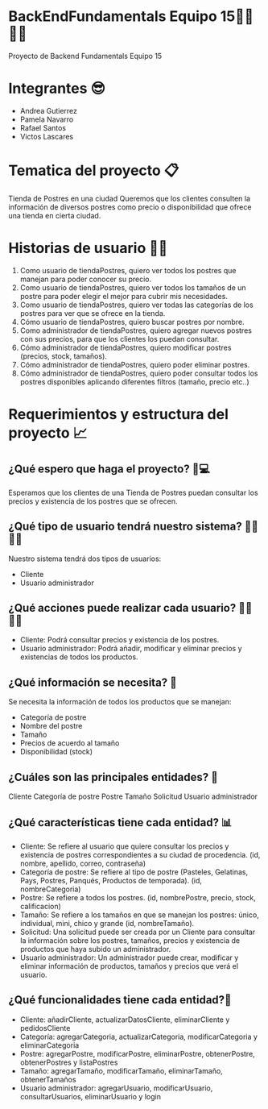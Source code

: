 # BackEndFundamentals Equipo 15👨‍💻👩‍💻
Proyecto de Backend Fundamentals Equipo 15

# Integrantes 😎
* Andrea Gutierrez
* Pamela Navarro
* Rafael Santos
* Victos Lascares

# Tematica del proyecto 📋
Tienda de Postres en una ciudad
Queremos que los clientes consulten la información de diversos postres como precio o disponibilidad
que ofrece una tienda en cierta ciudad.

# Historias de usuario 🧑👧
1. Como usuario de tiendaPostres, quiero ver todos los postres que manejan para poder conocer su precio.
2. Como usuario de tiendaPostres, quiero ver todos los tamaños de un postre para poder elegir el mejor para cubrir mis necesidades.
3. Como usuario de tiendaPostres, quiero ver todas las categorías de los postres para ver que se ofrece en la tienda.
4. Cómo usuario de tiendaPostres, quiero buscar postres por nombre.
5. Como administrador de tiendaPostres, quiero agregar nuevos postres con sus precios, para que los clientes los puedan consultar.
6. Cómo administrador de tiendaPostres, quiero modificar postres (precios, stock, tamaños).
7. Cómo administrador de tiendaPostres, quiero poder eliminar postres.
8. Cómo administrador de tiendaPostres, quiero poder consultar todos los postres disponibles aplicando diferentes filtros (tamaño, precio etc..)

# Requerimientos y estructura del proyecto 📈
 
## ¿Qué espero que haga el proyecto? 📲💻
Esperamos que los clientes de una Tienda de Postres puedan consultar los precios y existencia de los postres que se ofrecen.

## ¿Qué tipo de usuario tendrá nuestro sistema? 🕵️‍♀️🕵️‍♂️
Nuestro sistema tendrá dos tipos de usuarios:
- Cliente
- Usuario administrador

## ¿Qué acciones puede realizar cada usuario? 🙋‍♂️🙋‍♀️
- Cliente: Podrá consultar precios y existencia de los postres.
- Usuario administrador: Podrá añadir, modificar y eliminar precios y existencias de todos los productos.

## ¿Qué información se necesita? 💾
Se necesita la información de todos los productos que se manejan:
- Categoría de postre
- Nombre del postre
- Tamaño
- Precios de acuerdo al tamaño
- Disponibilidad (stock)

## ¿Cuáles son las principales entidades? 📌
Cliente
Categoría de postre
Postre
Tamaño
Solicitud
Usuario administrador

## ¿Qué características tiene cada entidad? 📊
- Cliente: Se refiere al usuario que quiere consultar los precios y existencia de postres correspondientes a su ciudad de procedencia. (id, nombre, apellido, correo, contraseña)
- Categoría de postre: Se refiere al tipo de postre (Pasteles, Gelatinas, Pays, Postres, Panqués, Productos de temporada). (id, nombreCategoria)
- Postre: Se refiere a todos los postres. (id, nombrePostre, precio, stock, calificacion)
- Tamaño: Se refiere a los tamaños en que se manejan los postres: único, individual, mini, chico y grande (id, nombreTamaño). 
- Solicitud: Una solicitud puede ser creada por un Cliente para consultar la información sobre los postres, tamaños, precios y existencia de productos que haya subido un administrador.
- Usuario administrador: Un administrador puede crear, modificar y eliminar información de productos, tamaños y precios que verá el usuario. 

## ¿Qué funcionalidades tiene cada entidad?📂
- Cliente: añadirCliente, actualizarDatosCliente, eliminarCliente y pedidosCliente
- Categoría: agregarCategoria, actualizarCategoria, modificarCategoria y eliminarCategoria
- Postre: agregarPostre, modificarPostre, eliminarPostre, obtenerPostre, obtenerPostres y listaPostres
- Tamaño: agregarTamaño, modificarTamaño, eliminarTamaño, obtenerTamaños 
- Usuario administrador: agregarUsuario, modificarUsuario, consultarUsuarios, eliminarUsuario y login
<!-- - Solicitud: crearSolicitud, modificarSolicitud, consultarSolicitudes y eliminarSolicitud -->
 

